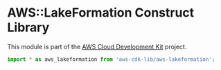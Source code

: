 # AWS::LakeFormation Construct Library


This module is part of the [AWS Cloud Development Kit](https://github.com/aws/aws-cdk) project.

```ts nofixture
import * as aws_lakeformation from 'aws-cdk-lib/aws-lakeformation';
```
